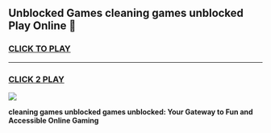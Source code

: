 
## Unblocked Games cleaning games unblocked Play Online 👋
<h3>
<a href="https://news.freeplayer.one?title=cleaning_games_unblocked&ref=17F">CLICK TO PLAY</a></h3>
<hr>

<h3>
<a href="https://news.freeplayer.one?title=cleaning_games_unblocked&ref=17F">CLICK 2 PLAY</a>
  
</h3>

<a href="https://news.freeplayer.one?title=cleaning_games_unblocked&ref=17F/"><img src="https://clearcache.store/games.png"></a>


**cleaning games unblocked games unblocked: Your Gateway to Fun and Accessible Online Gaming**
